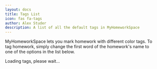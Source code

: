 ```yaml
---
layout: docs
title: Tags List
icon: fas fa-tags
author: Alex Studer
description: A list of all the default tags in MyHomeworkSpace
---
```

MyHomeworkSpace lets you mark homework with different color tags. To tag homework, simply change the first word of the homework's name to one of the options in the list below.

<div id="tagList">Loading tags, please wait...</div>
<script src="/assets/js/taglist.js"></script>
<link rel="stylesheet" href="/assets/css/taglist.css" />